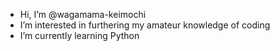 - Hi, I’m @wagamama-keimochi
- I’m interested in furthering my amateur knowledge of coding
- I’m currently learning Python

<!---
wagamama-keimochi/wagamama-keimochi is a ✨ special ✨ repository because its `README.md` (this file) appears on your GitHub profile.
You can click the Preview link to take a look at your changes.
--->
